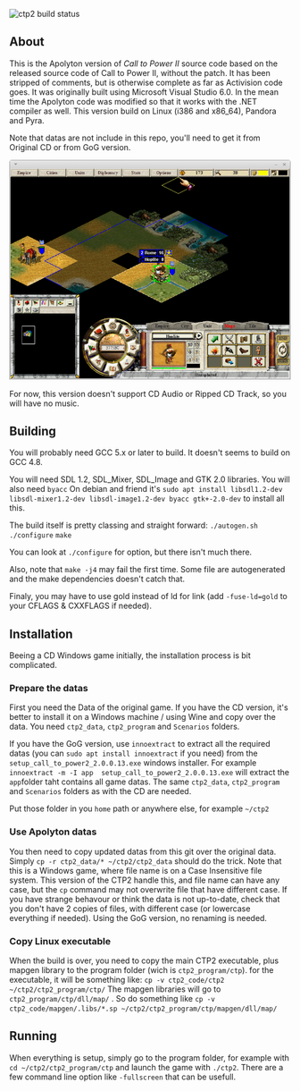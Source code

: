 
![ctp2 build status](https://api.travis-ci.org/ptitSeb/ctp2.png "ctp2 build status")

## About

This is the Apolyton version of *Call to Power II* source code based on the released source code of Call to Power II, without the patch. It has been stripped of comments, but is otherwise complete as far as Activision code goes. It was originally built using Microsoft Visual Studio 6.0. In the mean time the Apolyton code was modified so that it works with the .NET compiler as well.
This version build on Linux (i386 and x86_64), Pandora and Pyra.

Note that datas are not include in this repo, you'll need to get it from Original CD or from GoG version.

![screenshot](screenshot.png "screenshot of CTP2 running on Linux")

For now, this version doesn't support CD Audio or Ripped CD Track, so you will have no music.

## Building

You will probably need GCC 5.x or later to build. It doesn't seems to build on GCC 4.8.

You will need SDL 1.2, SDL_Mixer, SDL_Image and GTK 2.0 libraries.
You will also need `byacc`
On debian and friend it's `sudo apt install libsdl1.2-dev libsdl-mixer1.2-dev libsdl-image1.2-dev byacc gtk+-2.0-dev` to install all this.

The build itself is pretty classing and straight forward:
`./autogen.sh`
`./configure`
`make`

You can look at `./configure` for option, but there isn't much there.

Also, note that `make -j4` may fail the first time. Some file are autogenerated and the make dependencies doesn't catch that.

Finaly, you may have to use gold instead of ld for link (add `-fuse-ld=gold` to your CFLAGS & CXXFLAGS if needed).

## Installation
Beeing a CD Windows game initially, the installation process is bit complicated.

### Prepare the datas
First you need the Data of the original game.
If you have the CD version, it's better to install it on a Windows machine / using Wine and copy over the data. You need `ctp2_data`, `ctp2_program` and `Scenarios` folders.

If you have the GoG version, use `innoextract` to extract all the required datas (you can `sudo apt install innoextract` if you need) from the `setup_call_to_power2_2.0.0.13.exe` windows installer.
For example `innoextract -m -I app  setup_call_to_power2_2.0.0.13.exe` will extract the `app`folder taht contains all game datas.
The same `ctp2_data`, `ctp2_program` and `Scenarios` folders as with the CD are needed.

Put those folder in you `home` path or anywhere else, for example `~/ctp2`

### Use Apolyton datas
You then need to copy updated datas from this git over the original data. Simply `cp -r ctp2_data/* ~/ctp2/ctp2_data` should do the trick.
Note that this is a Windows game, where file name is on a Case Insensitive file system. This version of the CTP2 handle this, and file name can have any case, but the `cp` command may not overwrite file that have different case. If you have strange behavour or think the data is not up-to-date, check that you don't have 2 copies of files, with different case (or lowercase everything if needed). Using the GoG version, no renaming is needed.

### Copy Linux executable
When the build is over, you need to copy the main CTP2 executable, plus mapgen library to the program folder (wich is `ctp2_program/ctp`).
for the executable, it will be something like: `cp -v ctp2_code/ctp2 ~/ctp2/ctp2_program/ctp/`
The mapgen libraries will go to `ctp2_program/ctp/dll/map/` .
So do something like `cp -v ctp2_code/mapgen/.libs/*.sp ~/ctp2/ctp2_program/ctp/mapgen/dll/map/`

## Running
When everything is setup, simply go to the program folder, for example with `cd ~/ctp2/ctp2_program/ctp` and launch the game with `./ctp2`. There are a few command line option like `-fullscreen` that can be usefull.